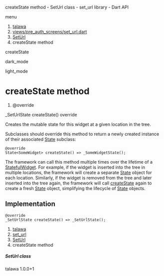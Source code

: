 




createState method - SetUrl class - set\_url library - Dart API







menu

1. [talawa](../../index.html)
2. [views/pre\_auth\_screens/set\_url.dart](../../views_pre_auth_screens_set_url/views_pre_auth_screens_set_url-library.html)
3. [SetUrl](../../views_pre_auth_screens_set_url/SetUrl-class.html)
4. createState method

createState


dark\_mode

light\_mode




# createState method


1. @override

\_SetUrlState
createState()
override

Creates the mutable state for this widget at a given location in the tree.

Subclasses should override this method to return a newly created
instance of their associated [State](https://api.flutter.dev/flutter/widgets/State-class.html) subclass:

```
@override
State<SomeWidget> createState() => _SomeWidgetState();

```

The framework can call this method multiple times over the lifetime of
a [StatefulWidget](https://api.flutter.dev/flutter/widgets/StatefulWidget-class.html). For example, if the widget is inserted into the tree
in multiple locations, the framework will create a separate [State](https://api.flutter.dev/flutter/widgets/State-class.html) object
for each location. Similarly, if the widget is removed from the tree and
later inserted into the tree again, the framework will call [createState](../../views_pre_auth_screens_set_url/SetUrl/createState.html)
again to create a fresh [State](https://api.flutter.dev/flutter/widgets/State-class.html) object, simplifying the lifecycle of
[State](https://api.flutter.dev/flutter/widgets/State-class.html) objects.


## Implementation

```
@override
_SetUrlState createState() => _SetUrlState();
```

 


1. [talawa](../../index.html)
2. [set\_url](../../views_pre_auth_screens_set_url/views_pre_auth_screens_set_url-library.html)
3. [SetUrl](../../views_pre_auth_screens_set_url/SetUrl-class.html)
4. createState method

##### SetUrl class





talawa
1.0.0+1






